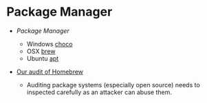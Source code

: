 Package Manager
===============

* _Package Manager_
    * Windows [choco](https://chocolatey.org/)
    * OSX [brew](https://brew.sh/)
    * Ubuntu [apt](https://help.ubuntu.com/lts/serverguide/apt.html.en)

* [Our audit of Homebrew](https://blog.trailofbits.com/2024/07/30/our-audit-of-homebrew/)
    * Auditing package systems (especially open source) needs to inspected carefully as an attacker can abuse them.
